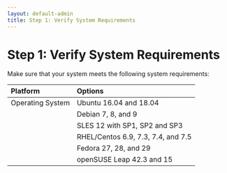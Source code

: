 ```yaml
---
layout: default-admin
title: Step 1: Verify System Requirements
---
```


# Step 1: Verify System Requirements
Make sure that your system meets the following system requirements:

| Platform         | Options                            |
|:-----------------|:-----------------------------------|
| Operating System | Ubuntu 16.04 and 18.04             |
|                  | Debian 7, 8, and 9                 |
|                  | SLES 12 with SP1, SP2 and SP3      |
|                  | RHEL/Centos 6.9, 7.3, 7.4, and 7.5 |
|                  | Fedora 27, 28, and 29              |
|                  | openSUSE Leap 42.3 and 15          |
